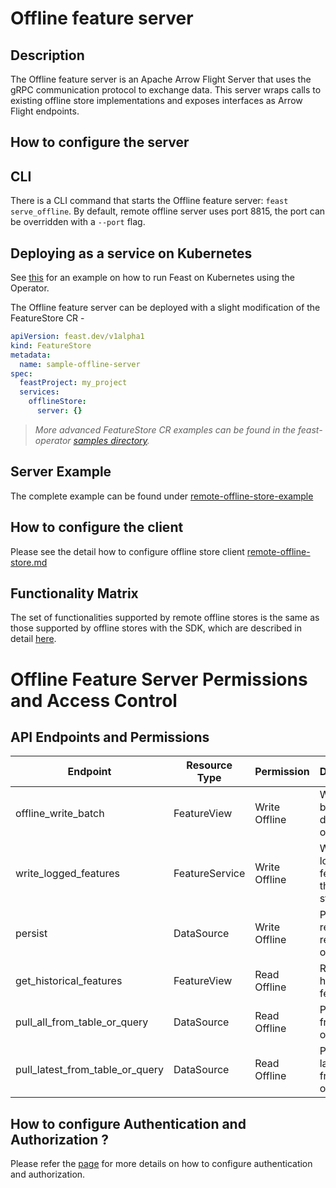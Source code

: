 # Offline feature server

## Description

The Offline feature server is an Apache Arrow Flight Server that uses the gRPC communication protocol to exchange data.
This server wraps calls to existing offline store implementations and exposes interfaces as Arrow Flight endpoints.

## How to configure the server

## CLI

There is a CLI command that starts the Offline feature server: `feast serve_offline`. By default, remote offline server uses port 8815, the port can be overridden with a `--port` flag.

## Deploying as a service on Kubernetes

See [this](../../how-to-guides/running-feast-in-production.md#id-4.2.-deploy-feast-feature-servers-on-kubernetes) for an example on how to run Feast on Kubernetes using the Operator.

The Offline feature server can be deployed with a slight modification of the FeatureStore CR -
```yaml
apiVersion: feast.dev/v1alpha1
kind: FeatureStore
metadata:
  name: sample-offline-server
spec:
  feastProject: my_project
  services:
    offlineStore:
      server: {}
```
> _More advanced FeatureStore CR examples can be found in the feast-operator [samples directory](../../../infra/feast-operator/config/samples)._

## Server Example

The complete example can be found under [remote-offline-store-example](../../../examples/remote-offline-store)

## How to configure the client

Please see the detail how to configure offline store client [remote-offline-store.md](../offline-stores/remote-offline-store.md)

## Functionality Matrix

The set of functionalities supported by remote offline stores is the same as those supported by offline stores with the SDK, which are described in detail [here](../offline-stores/overview.md#functionality).

# Offline Feature Server Permissions and Access Control

## API Endpoints and Permissions

| Endpoint                              | Resource Type    | Permission    | Description                                       |
| ------------------------------------- |------------------|---------------|---------------------------------------------------|
| offline_write_batch                   | FeatureView      | Write Offline | Write a batch of data to the offline store        |
| write_logged_features                 | FeatureService   | Write Offline | Write logged features to the offline store        |
| persist                               | DataSource       | Write Offline | Persist the result of a read in the offline store |
| get_historical_features               | FeatureView      | Read Offline  | Retrieve historical features                      |
| pull_all_from_table_or_query          | DataSource       | Read Offline  | Pull all data from a table or read it             |
| pull_latest_from_table_or_query       | DataSource       | Read Offline  | Pull the latest data from a table or read it      |


## How to configure Authentication and Authorization ?

Please refer the [page](./../../../docs/getting-started/concepts/permission.md) for more details on how to configure authentication and authorization.
